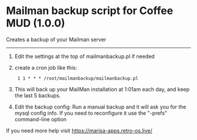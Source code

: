 # Mailman backup script for Coffee MUD (1.0.0)
Creates a backup of your Mailman server

---

1. Edit the settings at the top of mailmanbackup.pl if needed
2. create a cron job like this:

        1 1 * * * /root/mailmanbackup/mailmanbackup.pl

3. This will back up your MailMan installation at 1:01am each day, and keep the last 5 backups.

4. Edit the backup config:
 	Run a manual backup and it will ask you for the mysql config info. If you need to reconfigure it use the "-prefs" command-line option

If you need more help visit https://marisa-apps.retro-os.live/

